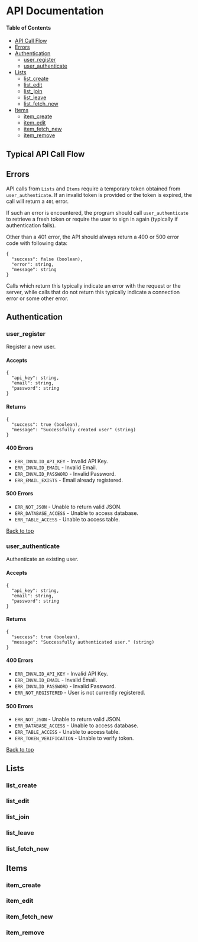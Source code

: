 # API Documentation

#### Table of Contents
- [API Call Flow](#typical-api-call-flow)
- [Errors](#errors)
- [Authentication](#authentication)
  - [user_register](#user_register)
  - [user_authenticate](#user_authenticate)
- [Lists](#lists)
  - [list_create](#list_create)
  - [list_edit](#list_edit)
  - [list_join](#list_join)
  - [list_leave](#list_leave)
  - [list_fetch_new](#list_fetch_new)
- [Items](#items)
  - [item_create](#item_create)
  - [item_edit](#item_edit)
  - [item_fetch_new](#item_fetch_new)
  - [item_remove](#item_remove)

## Typical API Call Flow


## Errors
API calls from `Lists` and `Items` require a temporary token obtained from `user_authenticate`.
If an invalid token is provided or the token is expired, the call will return a `401` error.

If such an error is encountered, the program should call `user_authenticate` to retrieve a fresh token or require the user to sign in again (typically if authentication fails).

Other than a 401 error, the API should always return a 400 or 500 error code with following data:

```
{
  "success": false (boolean),
  "error": string,
  "message": string
}
```

Calls which return this typically indicate an error with the request or the server,
while calls that do not return this typically indicate a connection error or
some other error.

## Authentication

### user_register

Register a new user.

#### Accepts
```
{
  "api_key": string,
  "email": string,
  "password": string
}
```

#### Returns
```
{
  "success": true (boolean),
  "message": "Successfully created user" (string)
}
```

#### 400 Errors
- `ERR_INVALID_API_KEY` - Invalid API Key.
- `ERR_INVALID_EMAIL` - Invalid Email.
- `ERR_INVALID_PASSWORD` - Invalid Password.
- `ERR_EMAIL_EXISTS` - Email already registered.

#### 500 Errors
- `ERR_NOT_JSON` - Unable to return valid JSON.
- `ERR_DATABASE_ACCESS` - Unable to access database.
- `ERR_TABLE_ACCESS` - Unable to access table.

[Back to top](#table-of-contents)

### user_authenticate

Authenticate an existing user.

#### Accepts
```
{
  "api_key": string,
  "email": string,
  "password": string
}
```

#### Returns
```
{
  "success": true (boolean),
  "message": "Successfully authenticated user." (string)
}
```

#### 400 Errors
- `ERR_INVALID_API_KEY` - Invalid API Key.
- `ERR_INVALID_EMAIL` - Invalid Email.
- `ERR_INVALID_PASSWORD` - Invalid Password.
- `ERR_NOT_REGISTERED` - User is not currently registered.

#### 500 Errors
- `ERR_NOT_JSON` - Unable to return valid JSON.
- `ERR_DATABASE_ACCESS` - Unable to access database.
- `ERR_TABLE_ACCESS` - Unable to access table.
- `ERR_TOKEN_VERIFICATION` - Unable to verify token.

[Back to top](#table-of-contents)

## Lists

### list_create

### list_edit

### list_join

### list_leave

### list_fetch_new

## Items

### item_create

### item_edit

### item_fetch_new

### item_remove
